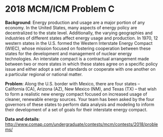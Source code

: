 # 2018 MCM/ICM Problem C
**Background**: Energy production and usage are a major portion of any economy. In the United States, many aspects of energy policy are decentralized to the state level. Additionally, the varying geographies and industries of different states affect energy usage and production. In 1970, 12 western states in the U.S. formed the Western Interstate Energy Compact (WIEC), whose mission focused on fostering cooperation between these states for the development and management of nuclear energy technologies. An interstate compact is a contractual arrangement made between two or more states in which these states agree on a specific policy issue and either adopt a set of standards or cooperate with one another on a particular regional or national matter. 

**Problem**: Along the U.S. border with Mexico, there are four states – California (CA), Arizona (AZ), New Mexico (NM), and Texas (TX) – that wish to form a realistic new energy compact focused on increased usage of cleaner, renewable energy sources. Your team has been asked by the four governors of these states to perform data analysis and modeling to inform their development of a set of goals for their interstate energy compact. 

**Data and details**: http://www.comap.com/undergraduate/contests/mcm/contests/2018/problems/
